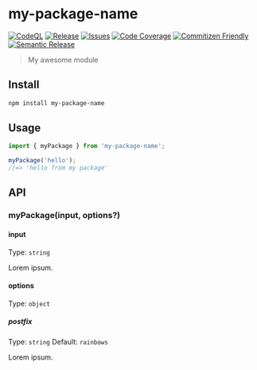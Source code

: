 # my-package-name

[![CodeQL](https://github.com/drorIvry/qualifire-typescript-sdk/actions/workflows/codeql-analysis.yml/badge.svg)](https://github.com/drorIvry/qualifire-typescript-sdk/actions/workflows/codeql-analysis.yml)
[![Release](https://github.com/drorIvry/qualifire-typescript-sdk/actions/workflows/release.yml/badge.svg)](https://github.com/drorIvry/qualifire-typescript-sdk/actions/workflows/release.yml)
[![Issues][issues-img]][issues-url]
[![Code Coverage][codecov-img]][codecov-url]
[![Commitizen Friendly][commitizen-img]][commitizen-url]
[![Semantic Release][semantic-release-img]][semantic-release-url]

> My awesome module

## Install

```bash
npm install my-package-name
```

## Usage

```ts
import { myPackage } from 'my-package-name';

myPackage('hello');
//=> 'hello from my package'
```

## API

### myPackage(input, options?)

#### input

Type: `string`

Lorem ipsum.

#### options

Type: `object`

##### postfix

Type: `string`
Default: `rainbows`

Lorem ipsum.

[build-img]: https://github.com/drorivry/develop/qualifire-typescript-sdk/actions/workflows/release.yml/badge.svg
[build-url]: https://github.com/drorivry/qualifire-typescript-sdk/actions/workflows/release.yml
[downloads-img]: https://img.shields.io/npm/dt/main/qualifire
[npm-url]: https://www.npmjs.com/package/qualifire
[issues-img]: https://img.shields.io/github/issues/drorivry/develop/qualifire-typescript-sdk
[issues-url]: https://github.com/drorivry/qualifire-typescript-sdk/issues
[codecov-img]: https://codecov.io/gh/drorivry/develop/qualifire-typescript-sdk/branch/main/graph/badge.svg
[codecov-url]: https://codecov.io/gh/drorivry/develop/qualifire-typescript-sdk
[semantic-release-img]: https://img.shields.io/badge/%20%20%F0%9F%93%A6%F0%9F%9A%80-semantic--release-e10079.svg
[semantic-release-url]: https://github.com/semantic-release/semantic-release
[commitizen-img]: https://img.shields.io/badge/commitizen-friendly-brightgreen.svg
[commitizen-url]: http://commitizen.github.io/cz-cli/
